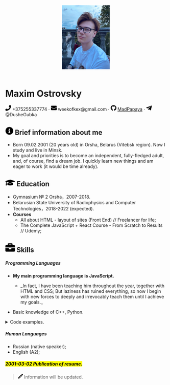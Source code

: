 <header class="center"><img alt="profile pic" src="assets/photo.jpg" width="150" class="round"></header>

<div class="center">

# Maxim Ostrovsky

<div><span><img alt="phone pic" src="assets/phone.svg" width="18"> +375255337774 </span> · <span> <img alt="email pic" src="assets/email.svg" width="18"> weekofkex@gmail.com </span> · <span> <img alt="github pic" src="assets/github.svg" width="18"> <a href="https://github.com/MadPapaya">MadPapaya</a> </span> · <span><img alt="tg pic" src="assets/tg.svg" width="18"> @DusheGubka</span> </div>

</div>

## <img alt="info pic" src="assets/info.svg" width="25"> Brief information about me

*   Born 09.02.2001 (20 years old) in Orsha, Belarus (Vitebsk region). Now I study and live in Minsk.
*   My goal and priorities is to become an independent, fully-fledged adult, and, of course, find a dream job. I quickly learn new things and am eager to work (it would be time already).

## <img alt="grad pic" src="assets/graduation.svg" width="30"> Education

*   Gymnasium № 2 Orsha，2007-2018.
*   Belarusian State University of Radiophysics and Computer Technologies，2018-2022 (expected).
*   **Courses**
    *   All about HTML - layout of sites (Front End) // Freelancer for life;
    *   The Complete JavaScript + React Course - From Scratch to Results // Udemy;

## <img alt="work pic" src="assets/work.svg" width="30"> Skills

##### Programming Languages

*   **My main programming language is JavaScript.**
    *   <aside>_In fact, I have been teaching him throughout the year, together with HTML and CSS; But laziness has ruined everything, so now I begin with new forces to deeply and irrevocably teach them until I achieve my goals._</aside>

*   Basic knowledge of C++, Python.

<details><summary>Сode examples.</summary> <img alt="code pic" src="assets/code.jpg" width="650"></details> 

##### Human Languages

*   Russian (native speaker);
*   English (A2);

<footer>

<article>

##### <mark><time>2001-03-02</time> Publication of resume.</mark>

</article>

> <img alt="pen pic" src="assets/pen.png" width="15"> Information will be updated.

</footer>
